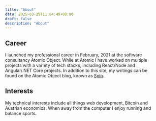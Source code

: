 ```yaml
---
title: "About"
date: 2025-03-29T11:04:49+08:00
draft: false
description: "About"
---
```


## Career

I launched my professional career in February, 2021 at the software consultancy Atomic Object. While at Atomic I have worked on multiple projects with a variety of tech stacks, including React/Node and Angular/.NET Core projects. In addition to this site, my writings can be found on the Atomic Object blog, known as [Spin](https://spin.atomicobject.com/author/zach-johnson/).

## Interests

My technical interests include all things web development, Bitcoin and Austrian economics. When away from the computer I enjoy running and balance sports.
